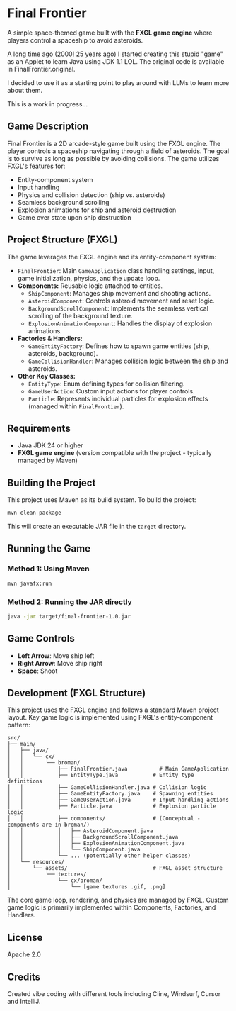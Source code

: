 # Final Frontier
A simple space-themed game built with the **FXGL game engine** where players control a spaceship to avoid asteroids.

A long time ago (2000! 25 years ago) I started creating this stupid "game" as an Applet to learn Java
using JDK 1.1 LOL. The original code is available in FinalFrontier.original.

I decided to use it as a starting point to play around with LLMs to learn more
about them.

This is a work in progress...

## Game Description
Final Frontier is a 2D arcade-style game built using the FXGL engine. The player controls a spaceship navigating through a field of asteroids. The goal is to survive as long as possible by avoiding collisions. The game utilizes FXGL's features for:
- Entity-component system
- Input handling
- Physics and collision detection (ship vs. asteroids)
- Seamless background scrolling
- Explosion animations for ship and asteroid destruction
- Game over state upon ship destruction

## Project Structure (FXGL)
The game leverages the FXGL engine and its entity-component system:
- `FinalFrontier`: Main `GameApplication` class handling settings, input, game initialization, physics, and the update loop.
- **Components:** Reusable logic attached to entities.
    - `ShipComponent`: Manages ship movement and shooting actions.
    - `AsteroidComponent`: Controls asteroid movement and reset logic.
    - `BackgroundScrollComponent`: Implements the seamless vertical scrolling of the background texture.
    - `ExplosionAnimationComponent`: Handles the display of explosion animations.
- **Factories & Handlers:**
    - `GameEntityFactory`: Defines how to spawn game entities (ship, asteroids, background).
    - `GameCollisionHandler`: Manages collision logic between the ship and asteroids.
- **Other Key Classes:**
    - `EntityType`: Enum defining types for collision filtering.
    - `GameUserAction`: Custom input actions for player controls.
    - `Particle`: Represents individual particles for explosion effects (managed within `FinalFrontier`).

## Requirements
- Java JDK 24 or higher
- **FXGL game engine** (version compatible with the project - typically managed by Maven)

## Building the Project
This project uses Maven as its build system. To build the project:
``` bash
mvn clean package
```
This will create an executable JAR file in the `target` directory.
## Running the Game
### Method 1: Using Maven
``` bash
mvn javafx:run
```
### Method 2: Running the JAR directly
``` bash
java -jar target/final-frontier-1.0.jar
```
## Game Controls
- **Left Arrow**: Move ship left
- **Right Arrow**: Move ship right
- **Space**: Shoot

## Development (FXGL Structure)
This project uses the FXGL engine and follows a standard Maven project layout. Key game logic is implemented using FXGL's entity-component pattern:
```
src/
├── main/
│   ├── java/
│   │   └── cx/
│   │       └── broman/
│   │           ├── FinalFrontier.java          # Main GameApplication
│   │           ├── EntityType.java           # Entity type definitions
│   │           ├── GameCollisionHandler.java # Collision logic
│   │           ├── GameEntityFactory.java    # Spawning entities
│   │           ├── GameUserAction.java       # Input handling actions
│   │           ├── Particle.java             # Explosion particle logic
│   │           ├── components/               # (Conceptual - components are in broman/)
│   │           │   ├── AsteroidComponent.java
│   │           │   ├── BackgroundScrollComponent.java
│   │           │   ├── ExplosionAnimationComponent.java
│   │           │   └── ShipComponent.java
│   │           └── ... (potentially other helper classes)
│   └── resources/
│       └── assets/                           # FXGL asset structure
│           └── textures/
│               └── cx/broman/
│                   └── [game textures .gif, .png]
```
The core game loop, rendering, and physics are managed by FXGL. Custom game logic is primarily implemented within Components, Factories, and Handlers.
## License
Apache 2.0
## Credits
Created vibe coding with different tools including Cline, Windsurf, Cursor and IntelliJ.
